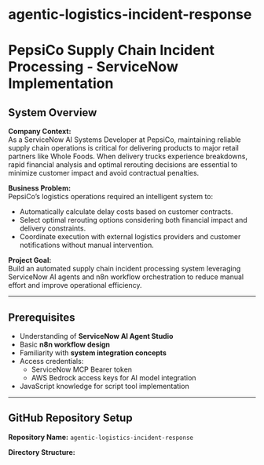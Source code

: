 # agentic-logistics-incident-response
# PepsiCo Supply Chain Incident Processing - ServiceNow Implementation

## System Overview
**Company Context:**  
As a ServiceNow AI Systems Developer at PepsiCo, maintaining reliable supply chain operations is critical for delivering products to major retail partners like Whole Foods. When delivery trucks experience breakdowns, rapid financial analysis and optimal rerouting decisions are essential to minimize customer impact and avoid contractual penalties.  

**Business Problem:**  
PepsiCo’s logistics operations required an intelligent system to:
- Automatically calculate delay costs based on customer contracts.
- Select optimal rerouting options considering both financial impact and delivery constraints.
- Coordinate execution with external logistics providers and customer notifications without manual intervention.  

**Project Goal:**  
Build an automated supply chain incident processing system leveraging ServiceNow AI agents and n8n workflow orchestration to reduce manual effort and improve operational efficiency.

---

## Prerequisites
- Understanding of **ServiceNow AI Agent Studio**
- Basic **n8n workflow design**
- Familiarity with **system integration concepts**
- Access credentials:
  - ServiceNow MCP Bearer token
  - AWS Bedrock access keys for AI model integration
- JavaScript knowledge for script tool implementation

---

## GitHub Repository Setup
**Repository Name:** `agentic-logistics-incident-response`  

**Directory Structure:**
